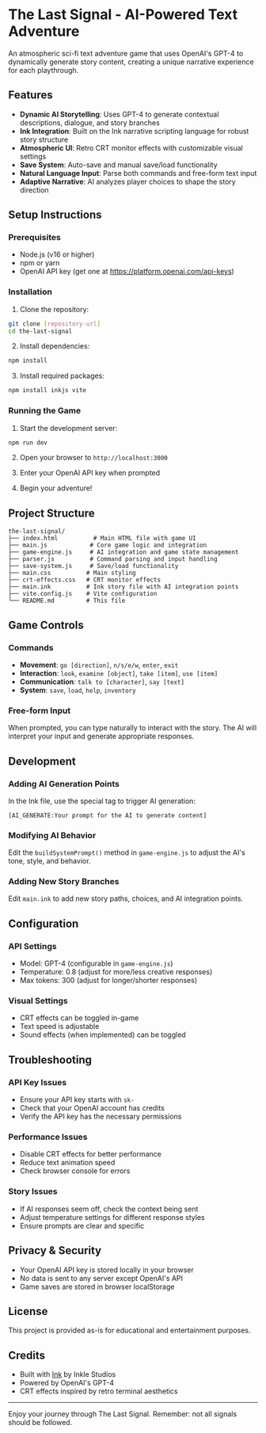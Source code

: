 # The Last Signal - AI-Powered Text Adventure

An atmospheric sci-fi text adventure game that uses OpenAI's GPT-4 to dynamically generate story content, creating a unique narrative experience for each playthrough.

## Features

- **Dynamic AI Storytelling**: Uses GPT-4 to generate contextual descriptions, dialogue, and story branches
- **Ink Integration**: Built on the Ink narrative scripting language for robust story structure
- **Atmospheric UI**: Retro CRT monitor effects with customizable visual settings
- **Save System**: Auto-save and manual save/load functionality
- **Natural Language Input**: Parse both commands and free-form text input
- **Adaptive Narrative**: AI analyzes player choices to shape the story direction

## Setup Instructions

### Prerequisites

- Node.js (v16 or higher)
- npm or yarn
- OpenAI API key (get one at https://platform.openai.com/api-keys)

### Installation

1. Clone the repository:
```bash
git clone [repository-url]
cd the-last-signal
```

2. Install dependencies:
```bash
npm install
```

3. Install required packages:
```bash
npm install inkjs vite
```

### Running the Game

1. Start the development server:
```bash
npm run dev
```

2. Open your browser to `http://localhost:3000`

3. Enter your OpenAI API key when prompted

4. Begin your adventure!

## Project Structure

```
the-last-signal/
├── index.html          # Main HTML file with game UI
├── main.js            # Core game logic and integration
├── game-engine.js     # AI integration and game state management
├── parser.js          # Command parsing and input handling
├── save-system.js     # Save/load functionality
├── main.css          # Main styling
├── crt-effects.css   # CRT monitor effects
├── main.ink          # Ink story file with AI integration points
├── vite.config.js    # Vite configuration
└── README.md         # This file
```

## Game Controls

### Commands
- **Movement**: `go [direction]`, `n/s/e/w`, `enter`, `exit`
- **Interaction**: `look`, `examine [object]`, `take [item]`, `use [item]`
- **Communication**: `talk to [character]`, `say [text]`
- **System**: `save`, `load`, `help`, `inventory`

### Free-form Input
When prompted, you can type naturally to interact with the story. The AI will interpret your input and generate appropriate responses.

## Development

### Adding AI Generation Points

In the Ink file, use the special tag to trigger AI generation:
```ink
[AI_GENERATE:Your prompt for the AI to generate content]
```

### Modifying AI Behavior

Edit the `buildSystemPrompt()` method in `game-engine.js` to adjust the AI's tone, style, and behavior.

### Adding New Story Branches

Edit `main.ink` to add new story paths, choices, and AI integration points.

## Configuration

### API Settings
- Model: GPT-4 (configurable in `game-engine.js`)
- Temperature: 0.8 (adjust for more/less creative responses)
- Max tokens: 300 (adjust for longer/shorter responses)

### Visual Settings
- CRT effects can be toggled in-game
- Text speed is adjustable
- Sound effects (when implemented) can be toggled

## Troubleshooting

### API Key Issues
- Ensure your API key starts with `sk-`
- Check that your OpenAI account has credits
- Verify the API key has the necessary permissions

### Performance Issues
- Disable CRT effects for better performance
- Reduce text animation speed
- Check browser console for errors

### Story Issues
- If AI responses seem off, check the context being sent
- Adjust temperature settings for different response styles
- Ensure prompts are clear and specific

## Privacy & Security

- Your OpenAI API key is stored locally in your browser
- No data is sent to any server except OpenAI's API
- Game saves are stored in browser localStorage

## License

This project is provided as-is for educational and entertainment purposes.

## Credits

- Built with [Ink](https://www.inklestudios.com/ink/) by Inkle Studios
- Powered by OpenAI's GPT-4
- CRT effects inspired by retro terminal aesthetics

---

Enjoy your journey through The Last Signal. Remember: not all signals should be followed.